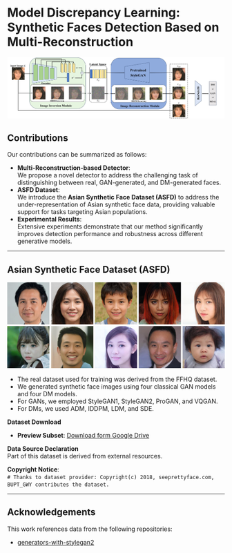 # Model Discrepancy Learning: Synthetic Faces Detection Based on Multi-Reconstruction

![项目配图](method.jpg)  <!-- 替换为实际图片路径 -->

## Contributions
Our contributions can be summarized as follows:
- **Multi-Reconstruction-based Detector**:  
  We propose a novel detector to address the challenging task of distinguishing between real, GAN-generated, and DM-generated faces.
- **ASFD Dataset**:  
  We introduce the **Asian Synthetic Face Dataset (ASFD)** to address the under-representation of Asian synthetic face data, providing valuable support for tasks targeting Asian populations.
- **Experimental Results**:  
  Extensive experiments demonstrate that our method significantly improves detection performance and robustness across different generative models.

---

## Asian Synthetic Face Dataset (ASFD)
![ASFD Dataset Example](ASFD_example.png)  <!-- 替换为实际图片路径 -->

- The real dataset used for training was derived from the FFHQ dataset.
- We generated synthetic face images using four classical GAN models and four DM models.
- For GANs, we employed StyleGAN1, StyleGAN2, ProGAN, and VQGAN.
- For DMs, we used ADM, IDDPM, LDM, and SDE.

**Dataset Download**  
- **Preview Subset**: [Download form Google Drive](https://drive.google.com/drive/folders/1bOsTvSYgQJ0Ajuc78y6fdGh4jV80mJB6?usp=drive_link)

**Data Source Declaration**  
Part of this dataset is derived from external resources.  

**Copyright Notice**:  
`# Thanks to dataset provider: Copyright(c) 2018, seeprettyface.com, BUPT_GWY contributes the dataset.`  

---

## Acknowledgements
This work references data from the following repositories:
- [generators-with-stylegan2](https://github.com/a312863063/generators-with-stylegan2)  <!-- 替换为实际仓库链接 -->
